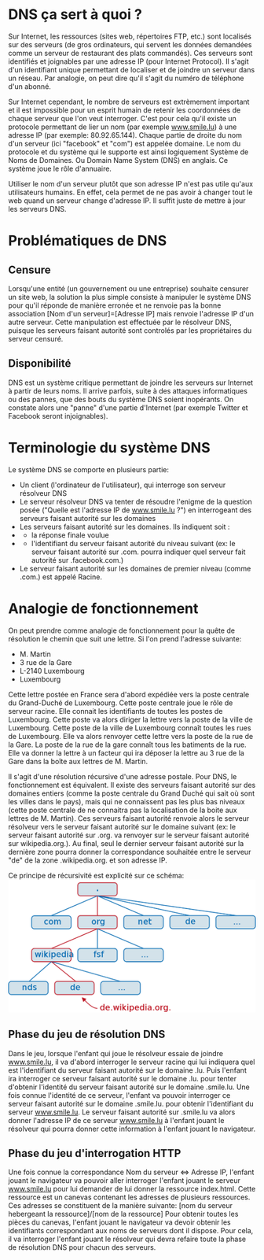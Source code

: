 # DNS ça sert à quoi ?
Sur Internet, les ressources (sites web, répertoires FTP, etc.) sont localisés sur des serveurs (de gros ordinateurs, qui servent les données demandées comme un serveur de restaurant des plats commandés). Ces serveurs sont identifiés et joignables par une adresse IP (pour Internet Protocol). Il s'agit d'un identifiant unique permettant de localiser et de joindre un serveur dans un réseau. Par analogie, on peut dire qu'il s'agit du numéro de téléphone d'un abonné. 

Sur Internet cependant, le nombre de serveurs est extrèmement important et il est impossible pour un esprit humain de retenir les coordonnées de chaque serveur que l'on veut interroger. C'est pour cela qu'il existe un protocole permettant de lier un nom (par exemple www.smile.lu) à une adresse IP (par exemple: 80.92.65.144). Chaque partie de droite du nom d'un serveur (ici "facebook" et "com") est appelée domaine. Le nom du protocole et du système qui le supporte est ainsi logiquement Système de Noms de Domaines. Ou Domain Name System (DNS) en anglais. Ce système joue le rôle d'annuaire.

Utiliser le nom d'un serveur plutôt que son adresse IP n'est pas utile qu'aux utilisateurs humains. En effet, cela permet de ne pas avoir à changer tout le web quand un serveur change d'adresse IP. Il suffit juste de mettre à jour les serveurs DNS.

# Problématiques de DNS
## Censure
Lorsqu'une entité (un gouvernement ou une entreprise) souhaite censurer un site web, la solution la plus simple consiste à manipuler le système DNS pour qu'il réponde de manière erronée et ne renvoie pas la bonne association [Nom d'un serveur]=[Adresse IP] mais renvoie l'adresse IP d'un autre serveur. Cette manipulation est effectuée par le résolveur DNS, puisque les serveurs faisant autorité sont controlés par les propriétaires du serveur censuré.
## Disponibilité
DNS est un système critique permettant de joindre les serveurs sur Internet à partir de leurs noms. Il arrive parfois, suite à des attaques informatiques ou des pannes, que des bouts du système DNS soient inopérants. On constate alors une "panne" d'une partie d'Internet (par exemple Twitter et Facebook seront injoignables).

# Terminologie du système DNS
Le système DNS se comporte en plusieurs partie: 
- Un client (l'ordinateur de l'utilisateur), qui interroge son serveur résolveur DNS
- Le serveur résolveur DNS va tenter de résoudre l'enigme de la question posée ("Quelle est l'adresse IP de www.smile.lu ?") en interrogeant des serveurs faisant autorité sur les domaines
- Les serveurs faisant autorité sur les domaines. Ils indiquent soit :
- - la réponse finale voulue
- - l'identifiant du serveur faisant autorité du niveau suivant (ex: le serveur faisant autorité sur .com. pourra indiquer quel serveur fait autorité sur .facebook.com.)
- Le serveur faisant autorité sur les domaines de premier niveau (comme .com.) est appelé Racine. 

# Analogie de fonctionnement
On peut prendre comme analogie de fonctionnement pour la quête de résolution le chemin que suit une lettre. Si l'on prend l'adresse suivante:

- M. Martin
- 3 rue de la Gare
- L-2140 Luxembourg
- Luxembourg

Cette lettre postée en France sera d'abord expédiée vers la poste centrale du Grand-Duché de Luxembourg. Cette poste centrale joue le rôle de serveur racine. Elle connait les identifiants de toutes les postes de Luxembourg. Cette poste va alors diriger la lettre vers la poste de la ville de Luxembourg. Cette poste de la ville de Luxembourg connaît toutes les rues de Luxembourg. Elle va alors renvoyer cette lettre vers la poste de la rue de la Gare. La poste de la rue de la gare connaît tous les batiments de la rue. Elle va donner la lettre à un facteur qui ira déposer la lettre au 3 rue de la Gare dans la boîte aux lettres de M. Martin.

Il s'agit d'une résolution récursive d'une adresse postale. Pour DNS, le fonctionnement est équivalent. Il existe des serveurs faisant autorité sur des domaines entiers (comme la poste centrale du Grand Duché qui sait où sont les villes dans le pays), mais qui ne connaissent pas les plus bas niveaux (cette poste centrale de ne connaitra pas la localisation de la boite aux lettres de M. Martin). Ces serveurs faisant autorité renvoie alors le serveur résolveur vers le serveur faisant autorité sur le domaine suivant (ex: le serveur faisant autorité sur .org. va renvoyer sur le serveur faisant autorité sur wikipedia.org.). Au final, seul le dernier serveur faisant autorité sur la dernière zone pourra donner la correspondance souhaitée entre le serveur "de" de la zone .wikipedia.org. et son adresse IP.

Ce principe de récursivité est explicité sur ce schéma:
![Principe de récursivité de DNS](DNSSchematic.svg "image source: wikimedia.org")


## Phase du jeu de résolution DNS
Dans le jeu, lorsque l'enfant qui joue le résolveur essaie de joindre www.smile.lu, il va d'abord interroger le serveur racine qui lui indiquera quel est l'identifiant du serveur faisant autorité sur le domaine .lu. Puis l'enfant ira interroger ce serveur faisant autorité sur le domaine .lu. pour tenter d'obtenir l'identité du serveur faisant autorité sur le domaine .smile.lu. Une fois connue l'identité de ce serveur, l'enfant va pouvoir interroger ce serveur faisant autorité sur le domaine .smile.lu. pour obtenir l'identifiant du serveur www.smile.lu. Le serveur faisant autorité sur .smile.lu va alors donner l'adresse IP de ce serveur www.smile.lu à l'enfant jouant le résolveur qui pourra donner cette information à l'enfant jouant le navigateur.

## Phase du jeu d'interrogation HTTP
Une fois connue la correspondance Nom du serveur <=> Adresse IP, l'enfant jouant le navigateur va pouvoir aller interroger l'enfant jouant le serveur www.smile.lu pour lui demander de lui donner la ressource index.html. Cette ressource est un canevas contenant les adresses de plusieurs ressources. Ces adresses se constituent de la manière suivante:
[nom du serveur hebergeant la ressource]/[nom de la ressource]
Pour obtenir toutes les pièces du canevas, l'enfant jouant le navigateur va devoir obtenir les identifiants correspondant aux noms de serveurs dont il dispose. Pour cela, il va interroger l'enfant jouant le résolveur qui devra refaire toute la phase de résolution DNS pour chacun des serveurs.
